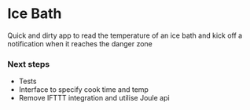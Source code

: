 # Ice Bath

Quick and dirty app to read the temperature of an ice bath and kick off a notification when it reaches the danger zone

### Next steps
* Tests
* Interface to specify cook time and temp
* Remove IFTTT integration and utilise Joule api
